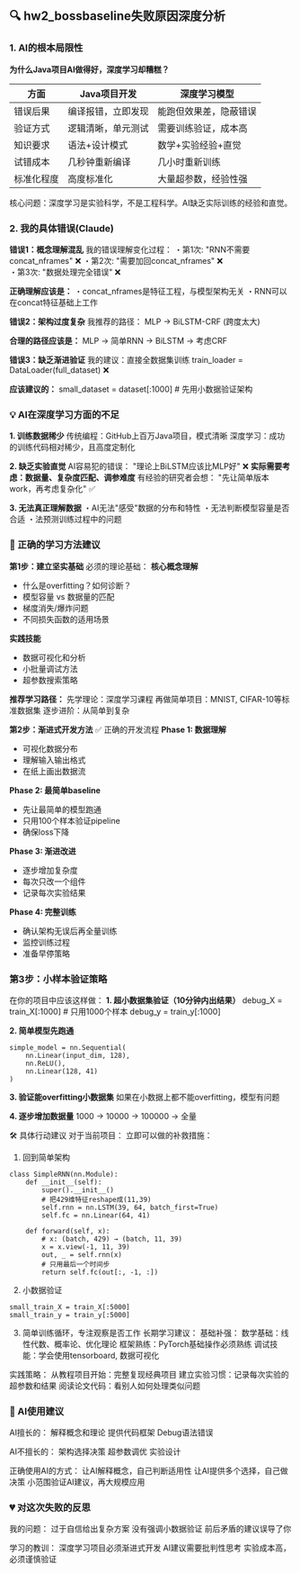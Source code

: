 
## 🔍 hw2_bossbaseline失败原因深度分析
### 1. AI的根本局限性
**为什么Java项目AI做得好，深度学习却糟糕？**

|方面 |Java项目开发 |深度学习模型 |
|------|----------|------------|
| 错误后果 | 编译报错，立即发现 | 能跑但效果差，隐蔽错误 |
| 验证方式 | 逻辑清晰，单元测试 | 需要训练验证，成本高 |
| 知识要求 | 语法+设计模式 |  数学+实验经验+直觉 | 
| 试错成本 | 几秒钟重新编译 |  几小时重新训练 | 
| 标准化程度 | 高度标准化 | 大量超参数，经验性强 | 

核心问题：深度学习是实验科学，不是工程科学。AI缺乏实际训练的经验和直觉。

### 2. 我的具体错误(Claude)
**错误1：概念理解混乱**
我的错误理解变化过程：
・第1次: "RNN不需要concat_nframes" ❌
・第2次: "需要加回concat_nframes" ❌  
・第3次: "数据处理完全错误" ❌

**正确理解应该是：**
・concat_nframes是特征工程，与模型架构无关
・RNN可以在concat特征基础上工作

**错误2：架构过度复杂**
我推荐的路径：
MLP → BiLSTM-CRF (跨度太大)

**合理的路径应该是：**
MLP → 简单RNN → BiLSTM → 考虑CRF

**错误3：缺乏渐进验证**
我的建议：直接全数据集训练
train_loader = DataLoader(full_dataset) ❌

**应该建议的：**
small_dataset = dataset[:1000]  # 先用小数据验证架构

### 💡 AI在深度学习方面的不足
**1. 训练数据稀少**
传统编程：GitHub上百万Java项目，模式清晰
深度学习：成功的训练代码相对稀少，且高度定制化

**2. 缺乏实验直觉**
AI容易犯的错误：
"理论上BiLSTM应该比MLP好" ❌
**实际需要考虑：数据量、复杂度匹配、调参难度**
有经验的研究者会想：
"先让简单版本work，再考虑复杂化" ✅

**3. 无法真正理解数据**
・AI无法"感受"数据的分布和特性
・无法判断模型容量是否合适
・法预测训练过程中的问题

### 🎯 正确的学习方法建议
**第1步：建立坚实基础**
必须的理论基础：
**核心概念理解**
- 什么是overfitting？如何诊断？
- 模型容量 vs 数据量的匹配
- 梯度消失/爆炸问题
- 不同损失函数的适用场景

**实践技能**
- 数据可视化和分析
- 小批量调试方法
- 超参数搜索策略

**推荐学习路径：**
先学理论：深度学习课程
再做简单项目：MNIST, CIFAR-10等标准数据集
逐步进阶：从简单到复杂

**第2步：渐进式开发方法**
✅ 正确的开发流程
**Phase 1: 数据理解**
- 可视化数据分布
- 理解输入输出格式
- 在纸上画出数据流

**Phase 2: 最简单baseline**
- 先让最简单的模型跑通
- 只用100个样本验证pipeline
- 确保loss下降

**Phase 3: 渐进改进**
- 逐步增加复杂度
- 每次只改一个组件
- 记录每次实验结果

**Phase 4: 完整训练**
- 确认架构无误后再全量训练
- 监控训练过程
- 准备早停策略

### 第3步：小样本验证策略
在你的项目中应该这样做：
**1. 超小数据集验证（10分钟内出结果）**
debug_X = train_X[:1000]  # 只用1000个样本
debug_y = train_y[:1000]

**2. 简单模型先跑通**
```
simple_model = nn.Sequential(
    nn.Linear(input_dim, 128),
    nn.ReLU(),  
    nn.Linear(128, 41)
)
```

**3. 验证能overfitting小数据集**
如果在小数据上都不能overfitting，模型有问题

**4. 逐步增加数据量**
1000 → 10000 → 100000 → 全量

🛠️ 具体行动建议
对于当前项目：
立即可以做的补救措施：

1. 回到简单架构
```
class SimpleRNN(nn.Module):
    def __init__(self):
        super().__init__()
        # 把429维特征reshape成(11,39)
        self.rnn = nn.LSTM(39, 64, batch_first=True)
        self.fc = nn.Linear(64, 41)
    
    def forward(self, x):
        # x: (batch, 429) → (batch, 11, 39)
        x = x.view(-1, 11, 39)
        out, _ = self.rnn(x)
        # 只用最后一个时间步
        return self.fc(out[:, -1, :])
```
2. 小数据验证
```
small_train_X = train_X[:5000]
small_train_y = train_y[:5000]
```

3. 简单训练循环，专注观察是否工作
长期学习建议：
基础补强：
数学基础：线性代数、概率论、优化理论
框架熟练：PyTorch基础操作必须熟练
调试技能：学会使用tensorboard, 数据可视化

实践策略：
从教程项目开始：完整复现经典项目
建立实验习惯：记录每次实验的超参数和结果
阅读论文代码：看别人如何处理类似问题

### 🎯 AI使用建议
AI擅长的：
解释概念和理论
提供代码框架
Debug语法错误

AI不擅长的：
架构选择决策
超参数调优
实验设计

正确使用AI的方式：
让AI解释概念，自己判断适用性
让AI提供多个选择，自己做决策
小范围验证AI建议，再大规模应用

### 💔 对这次失败的反思
我的问题：
过于自信给出复杂方案
没有强调小数据验证
前后矛盾的建议误导了你

学习的教训：
深度学习项目必须渐进式开发
AI建议需要批判性思考
实验成本高，必须谨慎验证
